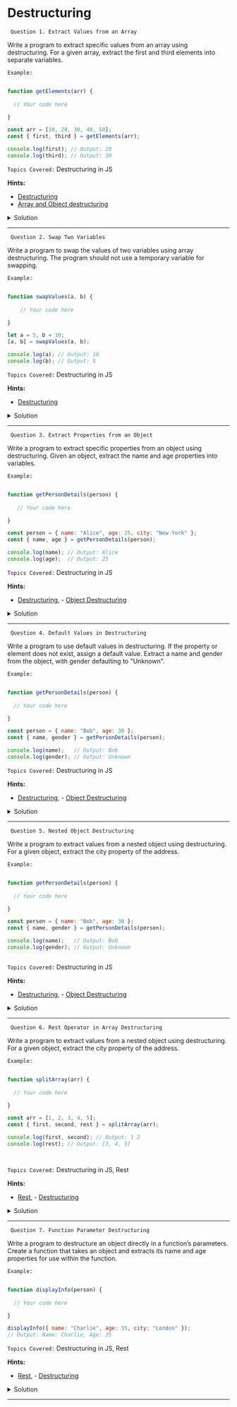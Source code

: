 # Destructuring
` Question 1. Extract Values from an Array`

  Write a program to extract specific values from an array using destructuring. For a given array, extract the first and third elements into separate variables.

`Example:`

```javascript

function getElements(arr) {
  
  // YOur code here

}

const arr = [10, 20, 30, 40, 50];
const { first, third } = getElements(arr);

console.log(first); // Output: 10
console.log(third); // Output: 30


```

`Topics Covered:`
Destructuring in JS
 
**Hints:**
- [Destructuring](https://www.geeksforgeeks.org/destructuring-assignment-in-javascript/)
- [Array and Object destructuring](https://www.honeybadger.io/blog/javascript-destructuring/)

<details>
  <summary>Solution</summary>

### Let's look at the solution:

```javascript

function getElements(arr) {
  const [first, , third] = arr;
  return { first, third };
}

const arr = [10, 20, 30, 40, 50];
const { first, third } = getElements(arr);

console.log(first); // Output: 10
console.log(third); // Output: 30
 
```

**Explanation:**


- The getElements function extracts specific elements (first and third) from the array using destructuring.
- Destructuring is applied to assign first and third while skipping the second element using a comma.

  
</details>
 
---- 
` Question 2. Swap Two Variables`

  Write a program to swap the values of two variables using array destructuring. The program should not use a temporary variable for swapping.

`Example:`

```javascript

function swapValues(a, b) {
     
    // Your code here

}

let a = 5, b = 10;
[a, b] = swapValues(a, b);

console.log(a); // Output: 10
console.log(b); // Output: 5

```

`Topics Covered:`
Destructuring in JS
 
**Hints:**
- [Destructuring](https://www.geeksforgeeks.org/destructuring-assignment-in-javascript/)

<details>
  <summary>Solution</summary>

### Let's look at the solution:

```javascript

function swapValues(a, b) {
  return [b, a];
}

let a = 5, b = 10;
[a, b] = swapValues(a, b);

console.log(a); // Output: 10
console.log(b); // Output: 5
 
```

**Explanation:**


- The swapValues function takes two parameters a and b and returns them in reversed order.
- The function returns an array [b, a] to swap the values of a and b.

  
</details>
 
---- 
` Question 3. Extract Properties from an Object`

  Write a program to extract specific properties from an object using destructuring. Given an object, extract the name and age properties into variables.

`Example:`

```javascript

function getPersonDetails(person) {
  
   // Your code here   

}

const person = { name: "Alice", age: 25, city: "New York" };
const { name, age } = getPersonDetails(person);

console.log(name); // Output: Alice
console.log(age);  // Output: 25


```

`Topics Covered:`
Destructuring in JS
 
**Hints:**
- [Destructuring](https://www.geeksforgeeks.org/destructuring-assignment-in-javascript/), - [Object Destructuring](https://www.javascripttutorial.net/javascript-object-destructuring/)

<details>
  <summary>Solution</summary>

### Let's look at the solution:

```javascript

function getPersonDetails(person) {
  const { name, age } = person;
  return { name, age };
}

const person = { name: "Alice", age: 25, city: "New York" };
const { name, age } = getPersonDetails(person);

console.log(name); // Output: Alice
console.log(age);  // Output: 25
 
```

**Explanation:**


- The getPersonDetails function extracts the name and age properties from the person object using destructuring.
- Destructuring is applied inside the function to extract the required properties.

  
</details>
 
---- 
` Question 4. Default Values in Destructuring`

  Write a program to use default values in destructuring. If the property or element does not exist, assign a default value. Extract a name and gender from the object, with gender defaulting to "Unknown".

`Example:`

```javascript

function getPersonDetails(person) {
  
  // Your code here

}

const person = { name: "Bob", age: 30 };
const { name, gender } = getPersonDetails(person);

console.log(name);   // Output: Bob
console.log(gender); // Output: Unknown


```

`Topics Covered:`
Destructuring in JS
 
**Hints:**
- [Destructuring](https://www.geeksforgeeks.org/destructuring-assignment-in-javascript/), - [Object Destructuring](https://www.javascripttutorial.net/javascript-object-destructuring/)

<details>
  <summary>Solution</summary>

### Let's look at the solution:

```javascript

function getPersonDetails(person) {
  const { name, gender = "Unknown" } = person;
  return { name, gender };
}

const person = { name: "Bob", age: 30 };
const { name, gender } = getPersonDetails(person);

console.log(name);   // Output: Bob
console.log(gender); // Output: Unknown
 
```

**Explanation:**


- The getPersonDetails function extracts name and gender from the person object, providing a default value for gender if it's not present.
- Destructuring is used to extract name and provide a default value "Unknown" for gender.

  
</details>
 
---- 
` Question 5. Nested Object Destructuring`

  Write a program to extract values from a nested object using destructuring. For a given object, extract the city property of the address.

`Example:`

```javascript

function getPersonDetails(person) {
  
  // Your code here

}

const person = { name: "Bob", age: 30 };
const { name, gender } = getPersonDetails(person);

console.log(name);   // Output: Bob
console.log(gender); // Output: Unknown



```

`Topics Covered:`
Destructuring in JS
 
**Hints:**
- [Destructuring](https://www.geeksforgeeks.org/destructuring-assignment-in-javascript/), - [Object Destructuring](https://www.javascripttutorial.net/javascript-object-destructuring/)

<details>
  <summary>Solution</summary>

### Let's look at the solution:

```javascript

function getPersonDetails(person) {
  const { name, gender = "Unknown" } = person;
  return { name, gender };
}

const person = { name: "Bob", age: 30 };
const { name, gender } = getPersonDetails(person);

console.log(name);   // Output: Bob
console.log(gender); // Output: Unknown
 
```

**Explanation:**


- The getPersonDetails function extracts name and gender from the person object, providing a default value for gender if it's not present.
- Destructuring is used to extract name and provide a default value "Unknown" for gender.

  
</details>
 
---- 
` Question 6. Rest Operator in Array Destructuring`

  Write a program to extract values from a nested object using destructuring. For a given object, extract the city property of the address.

`Example:`

```javascript

function splitArray(arr) {
  
  // Your code here

}

const arr = [1, 2, 3, 4, 5];
const { first, second, rest } = splitArray(arr);

console.log(first, second); // Output: 1 2
console.log(rest); // Output: [3, 4, 5]




```

`Topics Covered:`
Destructuring in JS, Rest
 
**Hints:**
- [Rest](https://www.geeksforgeeks.org/javascript-rest-operator/), - [Destructuring](https://www.geeksforgeeks.org/destructuring-assignment-in-javascript/)

<details>
  <summary>Solution</summary>

### Let's look at the solution:

```javascript

function splitArray(arr) {
  const [first, second, ...rest] = arr;
  return { first, second, rest };
}

const arr = [1, 2, 3, 4, 5];
const { first, second, rest } = splitArray(arr);

console.log(first, second); // Output: 1 2
console.log(rest); // Output: [3, 4, 5]
 
```

**Explanation:**


- The splitArray function uses destructuring to extract first and second elements from the array, and gathers the remaining elements into rest.
- The function splits the array into specific elements (first, second) and collects the rest into a new array (rest).

  
</details>
 
---- 
` Question 7. Function Parameter Destructuring`

  Write a program to destructure an object directly in a function’s parameters. Create a function that takes an object and extracts its name and age properties for use within the function.

`Example:`

```javascript

function displayInfo(person) {
  
  // Your code here

}

displayInfo({ name: "Charlie", age: 35, city: "London" });
// Output: Name: Charlie, Age: 35


```

`Topics Covered:`
Destructuring in JS, Rest
 
**Hints:**
- [Rest](https://www.geeksforgeeks.org/javascript-rest-operator/), - [Destructuring](https://www.geeksforgeeks.org/destructuring-assignment-in-javascript/)

<details>
  <summary>Solution</summary>

### Let's look at the solution:

```javascript

function displayInfo(person) {
  console.log("Name: " + person.name + ", Age: " + person.age);
}

displayInfo({ name: "Charlie", age: 35, city: "London" });
// Output: Name: Charlie, Age: 35

 
```

**Explanation:**


- The displayInfo function takes an object person and accesses name and age properties to log them.
- The + operator is used to concatenate the string and variables.
 
</details>
 
---- 
